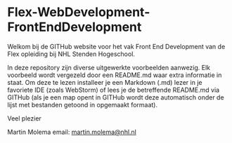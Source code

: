 # Flex-WebDevelopment-FrontEndDevelopment
Welkom bij de GITHub website voor het vak Front End Development van de Flex opleiding bij NHL Stenden Hogeschool.

In deze repository zijn diverse uitgewerkte voorbeelden aanwezig. Elk voorbeeld wordt vergezeld door een README.md
waar extra informatie in staat. Om deze te lezen installeer je een Markdown (.md) lezer in je favoriete IDE (zoals WebStorm)
of lees je de betreffende README.md via GITHub (als je een map opent in GITHub wordt deze automatisch onder de 
lijst met bestanden getoond in opgemaakt formaat).

Veel plezier

Martin Molema
email: [martin.molema@nhl.nl](mailto:martin.molema@nhl.nl)

